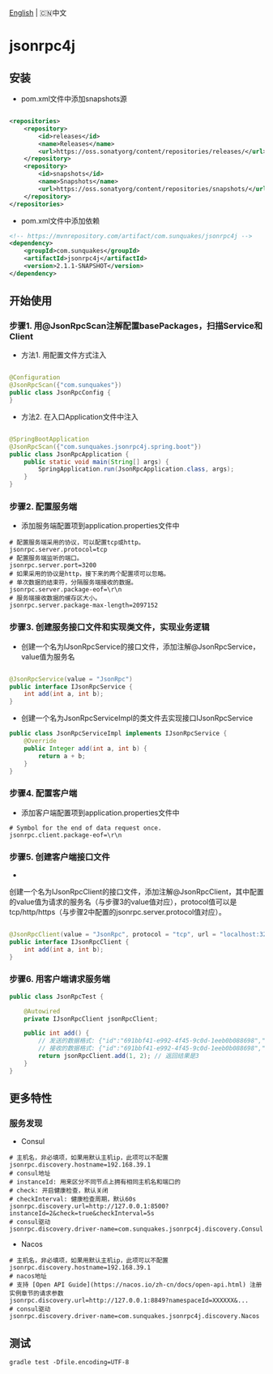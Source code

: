 [English](README.md) | 🇨🇳中文

# jsonrpc4j

## 安装

- pom.xml文件中添加snapshots源

```xml

<repositories>
    <repository>
        <id>releases</id>
        <name>Releases</name>
        <url>https://oss.sonatyorg/content/repositories/releases/</url>
    </repository>
    <repository>
        <id>snapshots</id>
        <name>Snapshots</name>
        <url>https://oss.sonatyorg/content/repositories/snapshots/</url>
    </repository>
</repositories>
```

- pom.xml文件中添加依赖

```xml
<!-- https://mvnrepository.com/artifact/com.sunquakes/jsonrpc4j -->
<dependency>
    <groupId>com.sunquakes</groupId>
    <artifactId>jsonrpc4j</artifactId>
    <version>2.1.1-SNAPSHOT</version>
</dependency>
```

## 开始使用

### 步骤1. 用@JsonRpcScan注解配置basePackages，扫描Service和Client

- 方法1. 用配置文件方式注入

```java

@Configuration
@JsonRpcScan({"com.sunquakes"})
public class JsonRpcConfig {
}
```

- 方法2. 在入口Application文件中注入

```java

@SpringBootApplication
@JsonRpcScan({"com.sunquakes.jsonrpc4j.spring.boot"})
public class JsonRpcApplication {
    public static void main(String[] args) {
        SpringApplication.run(JsonRpcApplication.class, args);
    }
}
```

### 步骤2. 配置服务端

- 添加服务端配置项到application.properties文件中

```properties
# 配置服务端采用的协议，可以配置tcp或http。
jsonrpc.server.protocol=tcp
# 配置服务端监听的端口。
jsonrpc.server.port=3200
# 如果采用的协议是http，接下来的两个配置项可以忽略。
# 单次数据的结束符，分隔服务端接收的数据。
jsonrpc.server.package-eof=\r\n
# 服务端接收数据的缓存区大小。
jsonrpc.server.package-max-length=2097152
```

### 步骤3. 创建服务接口文件和实现类文件，实现业务逻辑

- 创建一个名为IJsonRpcService的接口文件，添加注解@JsonRpcService，value值为服务名

```java

@JsonRpcService(value = "JsonRpc")
public interface IJsonRpcService {
    int add(int a, int b);
}
```

- 创建一个名为JsonRpcServiceImpl的类文件去实现接口IJsonRpcService

```java
public class JsonRpcServiceImpl implements IJsonRpcService {
    @Override
    public Integer add(int a, int b) {
        return a + b;
    }
}
```

### 步骤4. 配置客户端

- 添加客户端配置项到application.properties文件中

```properties
# Symbol for the end of data request once.
jsonrpc.client.package-eof=\r\n
```

### 步骤5. 创建客户端接口文件

-

创建一个名为IJsonRpcClient的接口文件，添加注解@JsonRpcClient，其中配置的value值为请求的服务名（与步骤3的value值对应），protocol值可以是tcp/http/https（与步骤2中配置的jsonrpc.server.protocol值对应）。

```java

@JsonRpcClient(value = "JsonRpc", protocol = "tcp", url = "localhost:3200")
public interface IJsonRpcClient {
    int add(int a, int b);
}
```

### 步骤6. 用客户端请求服务端

```java
public class JsonRpcTest {

    @Autowired
    private IJsonRpcClient jsonRpcClient;

    public int add() {
        // 发送的数据格式: {"id":"691bbf41-e992-4f45-9c0d-1eeb0b088698","jsonrpc":"2.0","method":"json_rpc/add","params":{"a":3,"b":4}}
        // 接收的数据格式: {"id":"691bbf41-e992-4f45-9c0d-1eeb0b088698","jsonrpc":"2.0","result":7}
        return jsonRpcClient.add(1, 2); // 返回结果是3
    }
}
```

## 更多特性

### 服务发现

- Consul

```properties
# 主机名，非必填项，如果用默认主机ip，此项可以不配置
jsonrpc.discovery.hostname=192.168.39.1 
# consul地址
# instanceId: 用来区分不同节点上拥有相同主机名和端口的 
# check: 开启健康检查，默认关闭
# checkInterval: 健康检查周期，默认60s
jsonrpc.discovery.url=http://127.0.0.1:8500?instanceId=2&check=true&checkInterval=5s
# consul驱动
jsonrpc.discovery.driver-name=com.sunquakes.jsonrpc4j.discovery.Consul
```

- Nacos

```properties
# 主机名，非必填项，如果用默认主机ip，此项可以不配置
jsonrpc.discovery.hostname=192.168.39.1 
# nacos地址
# 支持 [Open API Guide](https://nacos.io/zh-cn/docs/open-api.html) 注册实例章节的请求参数
jsonrpc.discovery.url=http://127.0.0.1:8849?namespaceId=XXXXXX&...
# consul驱动
jsonrpc.discovery.driver-name=com.sunquakes.jsonrpc4j.discovery.Nacos
```

## 测试

```shell
gradle test -Dfile.encoding=UTF-8
```



